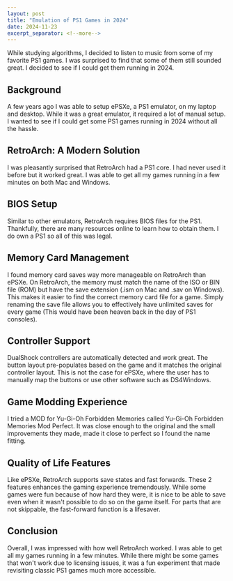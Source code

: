 ```yaml
---
layout: post
title: "Emulation of PS1 Games in 2024"
date: 2024-11-23
excerpt_separator: <!--more-->
---
```


While studying algorithms, I decided to listen to music from some of my favorite PS1 games. I was surprised to find that some of them still sounded great. I decided to see if I could get them running in 2024.

## Background
A few years ago I was able to setup ePSXe, a PS1 emulator, on my laptop and desktop. While it was a great emulator, it required a lot of manual setup. I wanted to see if I could get some PS1 games running in 2024 without all the hassle.

## RetroArch: A Modern Solution
I was pleasantly surprised that RetroArch had a PS1 core. I had never used it before but it worked great. I was able to get all my games running in a few minutes on both Mac and Windows.

## BIOS Setup
Similar to other emulators, RetroArch requires BIOS files for the PS1. Thankfully, there are many resources online to learn how to obtain them. I do own a PS1 so all of this was legal.

## Memory Card Management
I found memory card saves way more manageable on RetroArch than ePSXe. On RetroArch, the memory must match the name of the ISO or BIN file (ROM) but have the save extension (.ism on Mac and .sav on Windows). This makes it easier to find the correct memory card file for a game. Simply renaming the save file allows you to effectively have unlimited saves for every game (This would have been heaven back in the day of PS1 consoles).

## Controller Support
DualShock controllers are automatically detected and work great. The button layout pre-populates based on the game and it matches the original controller layout. This is not the case for ePSXe, where the user has to manually map the buttons or use other software such as DS4Windows.

## Game Modding Experience
I tried a MOD for Yu-Gi-Oh Forbidden Memories called Yu-Gi-Oh Forbidden Memories Mod Perfect. It was close enough to the original and the small improvements they made, made it close to perfect so I found the name fitting.

## Quality of Life Features
Like ePSXe, RetroArch supports save states and fast forwards. These 2 features enhances the gaming experience tremendously. While some games were fun because of how hard they were, it is nice to be able to save even when it wasn't possible to do so on the game itself. For parts that are not skippable, the fast-forward function is a lifesaver.

## Conclusion
Overall, I was impressed with how well RetroArch worked. I was able to get all my games running in a few minutes. While there might be some games that won't work due to licensing issues, it was a fun experiment that made revisiting classic PS1 games much more accessible.
